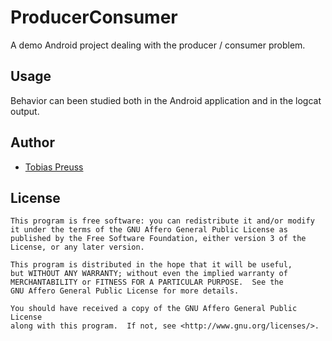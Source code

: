 # ProducerConsumer

A demo Android project dealing with the producer / consumer problem.


## Usage

Behavior can been studied both in the Android application and in the logcat output.


## Author

* [Tobias Preuss][tobias-preuss]


## License

    This program is free software: you can redistribute it and/or modify
    it under the terms of the GNU Affero General Public License as
    published by the Free Software Foundation, either version 3 of the
    License, or any later version.

    This program is distributed in the hope that it will be useful,
    but WITHOUT ANY WARRANTY; without even the implied warranty of
    MERCHANTABILITY or FITNESS FOR A PARTICULAR PURPOSE.  See the
    GNU Affero General Public License for more details.

    You should have received a copy of the GNU Affero General Public License
    along with this program.  If not, see <http://www.gnu.org/licenses/>.


[tobias-preuss]: https://github.com/johnjohndoe
